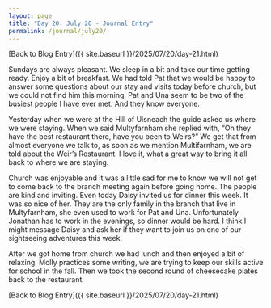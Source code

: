 ```yaml
---
layout: page
title: "Day 20: July 20 - Journal Entry"
permalink: /journal/july20/
---
```


[Back to Blog Entry]({{ site.baseurl }}/2025/07/20/day-21.html)

Sundays are always pleasant. We sleep in a bit and take our time getting ready. Enjoy a bit of breakfast. We had told Pat that we would be happy to answer some questions about our stay and visits today before church, but we could not find him this morning. Pat and Una seem to be two of the busiest people I have ever met. And they know everyone. 

Yesterday when we were at the Hill of Uisneach the guide asked us where we were staying. When we said Multyfarnham she replied with, “Oh they have the best restaurant there, have you been to Weirs?” We get that from almost everyone we talk to, as soon as we mention Multifarnham, we are told about the Weir’s Restaurant. I love it, what a great way to bring it all back to where we are staying. 

Church was enjoyable and it was a little sad for me to know we will not get to come back to the branch meeting again before going home. The people are kind and inviting. Even today Daisy invited us for dinner this week. It was so nice of her. They are the only family in the branch that live in Multyfarnham, she even used to work for Pat and Una. Unfortunately Jonathan has to work in the evenings, so dinner would be hard. I think I might message Daisy and ask her if they want to join us on one of our sightseeing adventures this week.

After we got home from church we had lunch and then enjoyed a bit of relaxing. Molly practices some writing, we are trying to keep our skills active for school in the fall. Then we took the second round of cheesecake plates back to the restaurant.


[Back to Blog Entry]({{ site.baseurl }}/2025/07/20/day-21.html)
